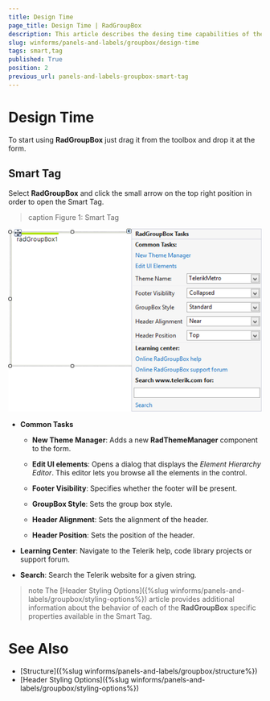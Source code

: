 ```yaml
---
title: Design Time
page_title: Design Time | RadGroupBox
description: This article describes the desing time capabilities of the RadGroupBox control.
slug: winforms/panels-and-labels/groupbox/design-time
tags: smart,tag
published: True
position: 2
previous_url: panels-and-labels-groupbox-smart-tag
---
```


# Design Time

To start using **RadGroupBox** just drag it from the toolbox and drop it at the form.

## Smart Tag

Select **RadGroupBox** and click the small arrow on the top right position in order to open the Smart Tag.

>caption Figure 1: Smart Tag
>
![panels-and-labels-groupbox-design-time 001](images/panels-and-labels-groupbox-design-time001.png)

* __Common Tasks__

	* __New Theme Manager__: Adds a new __RadThemeManager__ component to the form.

	* __Edit UI elements__: Opens a dialog that displays the *Element Hierarchy Editor*. This editor lets you browse all the elements in the control.

	* __Footer Visibility__: Specifies whether the footer will be present.

	* __GroupBox Style__: Sets the group box style.
	
	* __Header Alignment__: Sets the alignment of the header.
	
	* __Header Position__: Sets the position of the header.

* __Learning Center__: Navigate to the Telerik help, code library projects or support forum.

* __Search__: Search the Telerik website for a given string.

>note The [Header Styling Options]({%slug winforms/panels-and-labels/groupbox/styling-options%}) article provides additional information about the behavior of each of the **RadGroupBox** specific properties available in the Smart Tag.

# See Also

* [Structure]({%slug winforms/panels-and-labels/groupbox/structure%})
* [Header Styling Options]({%slug winforms/panels-and-labels/groupbox/styling-options%})
